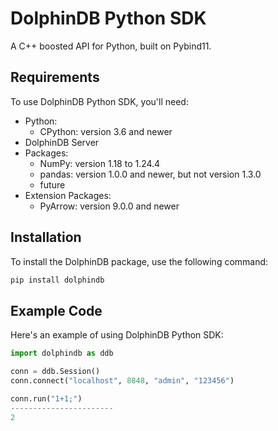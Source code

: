 # DolphinDB Python SDK

A C++ boosted API for Python, built on Pybind11.

## Requirements

To use DolphinDB Python SDK, you'll need:

- Python:
  - CPython: version 3.6 and newer
- DolphinDB Server
- Packages:
  - NumPy: version 1.18 to 1.24.4
  - pandas: version 1.0.0 and newer, but not version 1.3.0
  - future
- Extension Packages:
  - PyArrow: version 9.0.0 and newer

## Installation

To install the DolphinDB package, use the following command:

```sh
pip install dolphindb
```

## Example Code

Here's an example of using DolphinDB Python SDK:

```python
import dolphindb as ddb

conn = ddb.Session()
conn.connect("localhost", 8848, "admin", "123456")

conn.run("1+1;")
-----------------------
2
```